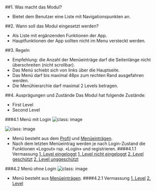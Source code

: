 ##1. Was macht das Modul?
*   Bietet dem Benutzer eine Liste mit Navigationspunkten an.

##2. Wann soll das Modul eingesetzt werden?
*   Als Liste mit ergänzenden Funktionen der App.
*   Hauptfunktionen der App sollten nicht im Menu versteckt werden.

##3. Regeln
*   Empfehlung: die Anzahl der Menüeinträge darf die Seitenlänge nicht überschreiten (nicht scrollbar).
*   Das Menü schiebt sich von links über die Hauptseite.
*   Das Menü darf bis maximal 48px zum rechten Rand ausgefahren werden.
*   Die Menühierarchie darf maximal 2 Levels betragen.

##4. Ausprägungen und Zustände
Das Modul hat folgende Zustände:
*   First Level
*   Second Level

###4.1 Menü mit Login
![](https://raw.githubusercontent.com/sbb-design-systems/sbb-design-system/master/mobile/modules/menu/images/MM10_login_first.png 'class: image')

![](https://raw.githubusercontent.com/sbb-design-systems/sbb-design-system/master/mobile/modules/menu/images/MM10_login_second_level.png 'class: image')

*   Menü besteht aus dem [Profil](https://digital.sbb.ch/de/mobile/elemente/profil) und [Menüeinträgen](https://digital.sbb.ch/de/mobile/elemente/menu-eintrag).
*   Nach dem letzten Menüeintrag werden je nach Login-Zustand die Funktionen «Logout» rsp. «Login» und registrieren.
####4.1.1 Vermassung
[1. Level eingeloggt](https://sbb.invisionapp.com/d/main#/console/14051805/322943559/inspect)
[1. Level nicht eingeloggt](https://sbb.invisionapp.com/d/main#/console/14051805/322943559/inspect)
[2. Level geschützt](https://sbb.invisionapp.com/d/main#/console/14051805/322943561/inspect)
[2. Level unggeschützt](https://sbb.invisionapp.com/d/main#/console/14051805/322943562/inspect)

###4.2 Menü ohne Login
![](https://raw.githubusercontent.com/sbb-design-systems/sbb-design-system/master/mobile/modules/menu/images/MM10_ohne_login.png 'class: image')

*   Menü besteht aus [Menüeinträgen](https://digital.sbb.ch/de/mobile/elemente/menu-eintrag).
####4.2.1 Vermassung
[1. Level](https://sbb.invisionapp.com/d/main#/console/14051805/322943563/inspect)
[2. Level](https://sbb.invisionapp.com/d/main#/console/14051805/322943564/inspect)